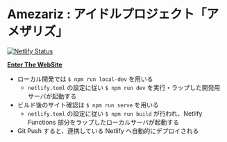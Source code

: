 # Amezariz : アイドルプロジェクト「アメザリズ」

[![Netlify Status](https://api.netlify.com/api/v1/badges/6199102d-777d-4bab-bfa9-518ccb4595d1/deploy-status)](https://app.netlify.com/sites/amezariz/deploys)

__[Enter The WebSite](https://amezariz.netlify.app/)__


- ローカル開発では `$ npm run local-dev` を用いる
    - `netlify.toml` の設定に従い `$ npm run dev` を実行・ラップした開発用サーバが起動する
- ビルド後のサイト確認は `$ npm run serve` を用いる
    - `netlify.toml` の設定に従い `$ npm run build` が行われ、Netlify Functions 部分をラップしたローカルサーバが起動する
- Git Push すると、連携している Netlify へ自動的にデプロイされる
